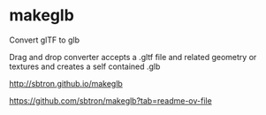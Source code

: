 # makeglb
Convert glTF to glb

Drag and drop converter accepts a .gltf file and related geometry or textures and creates a self contained .glb

http://sbtron.github.io/makeglb

https://github.com/sbtron/makeglb?tab=readme-ov-file